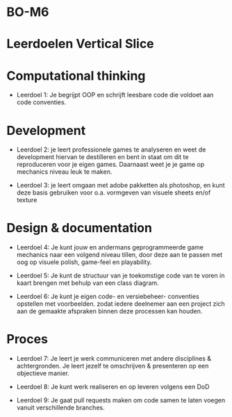 # BO-M6
# Leerdoelen Vertical Slice

# Computational thinking 
-	Leerdoel 1:  Je  begrijpt OOP en  schrijft  leesbare  code die voldoet  aan code  conventies.
  
# Development
-	Leerdoel 2: je leert professionele  games te analyseren en weet de  development hiervan te  destilleren en bent in staat om  dit te reproduceren voor je eigen games. Daarnaast weet je je  game op mechanics niveau leuk  te maken.
  
-	Leerdoel 3: je leert omgaan met adobe pakketten als  photoshop, en kunt deze  basis gebruiken voor o.a.  vormgeven van visuele  sheets en/of texture

# Design & documentation 
-	Leerdoel 4: Je kunt jouw en  andermans  geprogrammeerde game  mechanics naar een  volgend niveau tillen, door  deze aan te passen met  oog op visuele polish,  game-feel en playability.
  
-	Leerdoel 5: Je kunt  de structuur van je  toekomstige code  van te voren in kaart brengen met behulp van een class  diagram.
  
-	Leerdoel 6: Je kunt je eigen  code- en versiebeheer- conventies opstellen met  voorbeelden. zodat iedere  deelnemer aan een project  zich aan de gemaakte  afspraken binnen deze  processen kan houden.

# Proces 
-	Leerdoel 7: Je leert je werk  communiceren met andere disciplines &  achtergronden. Je leert jezelf te omschrijven &  presenteren op een  objectieve manier.
  
-	Leerdoel 8: Je  kunt werk  realiseren en op leveren volgens  een DoD
  
-	Leerdoel 9: Je gaat  pull requests maken om code samen te laten voegen vanuit  verschillende  branches. 
